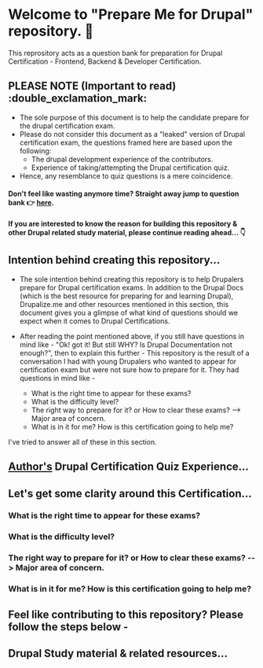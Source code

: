 # Welcome to "Prepare Me for Drupal" repository. :wave:

This reprository acts as a question bank for preparation for Drupal Certification - Frontend, Backend & Developer Certification.

## PLEASE NOTE (Important to read) :double_exclamation_mark:
- The sole purpose of this document is to help the candidate prepare for the drupal certification exam.
- Please do not consider this document as a "leaked" version of Drupal certification exam, the questions framed here are based upon the following:
   - The drupal development experience of the contributors.
   - Experience of taking/attempting the Drupal certification quiz.
- Hence, any resemblance to quiz questions is a mere coincidence.

#### Don't feel like wasting anymore time? Straight away jump to question bank :point_right: [here](docs/QUESTIONS.md).
#### If you are interested to know the reason for building this repository & other Drupal related study material, please continue reading ahead... :point_down:

## Intention behind creating this repository...

- The sole intention behind creating this repository is to help Drupalers prepare for Drupal certification exams. In addition to the Drupal Docs (which is the best resource for preparing for and learning Drupal), Drupalize.me and other resources mentioned in this section, this document gives you a glimpse of what kind of questions should we expect when it comes to Drupal Certifications.

- After reading the point mentioned above, if you still have questions in mind like - "Ok! got it! But still WHY? Is Drupal Documentation not enough?", then to explain this further - This repository is the result of a conversation I had with young Drupalers who wanted to appear for certification exam but were not sure how to prepare for it. They had questions in mind like -

  - What is the right time to appear for these exams?
  - What is the difficulty level?
  - The right way to prepare for it? or How to clear these exams? --> Major area of concern.
  - What is in it for me? How is this certification going to help me?

I've tried to answer all of these in this section.

## [Author's](https://panshulkhurana.com) Drupal Certification Quiz Experience...

## Let's get some clarity around this Certification...

### What is the right time to appear for these exams?
### What is the difficulty level?
### The right way to prepare for it? or How to clear these exams? --> Major area of concern.
### What is in it for me? How is this certification going to help me?

## Feel like contributing to this repository? Please follow the steps below - 

## Drupal Study material & related resources...




